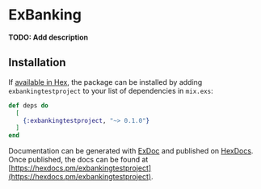 # ExBanking

**TODO: Add description**

## Installation

If [available in Hex](https://hex.pm/docs/publish), the package can be installed
by adding `exbankingtestproject` to your list of dependencies in `mix.exs`:

```elixir
def deps do
  [
    {:exbankingtestproject, "~> 0.1.0"}
  ]
end
```

Documentation can be generated with [ExDoc](https://github.com/elixir-lang/ex_doc)
and published on [HexDocs](https://hexdocs.pm). Once published, the docs can
be found at [https://hexdocs.pm/exbankingtestproject](https://hexdocs.pm/exbankingtestproject).

